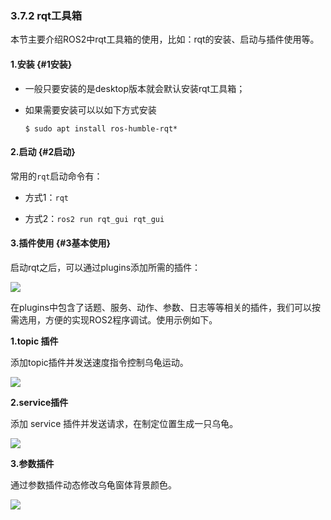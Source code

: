 ### 3.7.2 rqt工具箱

本节主要介绍ROS2中rqt工具箱的使用，比如：rqt的安装、启动与插件使用等。

#### 1.安装 {#1安装}

* 一般只要安装的是desktop版本就会默认安装rqt工具箱；

* 如果需要安装可以以如下方式安装

  ```
  $ sudo apt install ros-humble-rqt*
  ```

#### 2.启动 {#2启动}

常用的`rqt`启动命令有：

* 方式1：`rqt`

* 方式2：`ros2 run rqt_gui rqt_gui`

#### 3.插件使用 {#3基本使用}

启动rqt之后，可以通过plugins添加所需的插件：

![](/assets/3.7.2RQT工具箱.gif)

在plugins中包含了话题、服务、动作、参数、日志等等相关的插件，我们可以按需选用，方便的实现ROS2程序调试。使用示例如下。

**1.topic 插件**

添加topic插件并发送速度指令控制乌龟运动。

![](/assets/3.7.2RQT工具箱topic.gif)

**2.service插件**

添加 service 插件并发送请求，在制定位置生成一只乌龟。

![](/assets/3.7.2RQT工具箱service.gif)

**3.参数插件**

通过参数插件动态修改乌龟窗体背景颜色。

![](/assets/3.7.2RQT工具箱param.gif)

